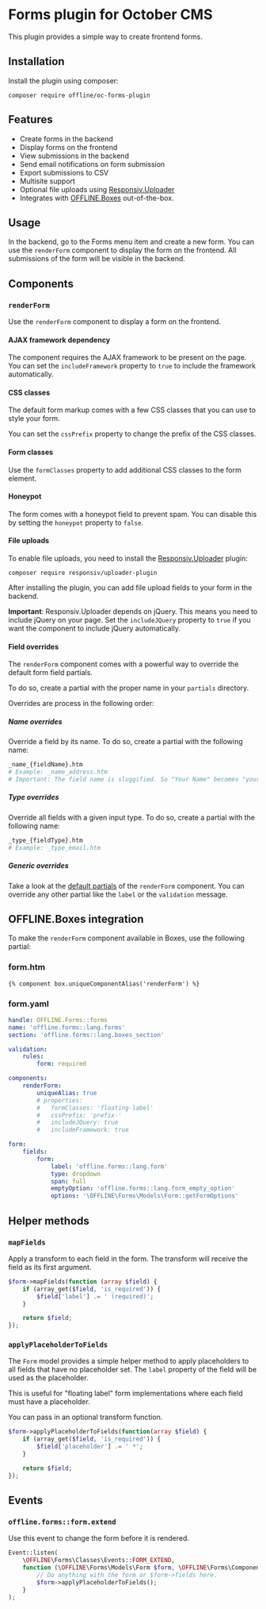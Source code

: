 # Forms plugin for October CMS

This plugin provides a simple way to create frontend forms.

## Installation

Install the plugin using composer:

```
composer require offline/oc-forms-plugin
```

## Features

- Create forms in the backend
- Display forms on the frontend
- View submissions in the backend
- Send email notifications on form submission
- Export submissions to CSV
- Multisite support
- Optional file uploads using [Responsiv.Uploader](https://octobercms.com/plugin/responsiv-uploader)
- Integrates with [OFFLINE.Boxes](https://octobercms.com/plugin/offline-boxes) out-of-the-box.


## Usage

In the backend, go to the Forms menu item and create a new form. You can use the `renderForm` component to display
the form on the frontend. All submissions of the form will be visible in the backend.

## Components

### `renderForm`

Use the `renderForm` component to display a form on the frontend.

#### AJAX framework dependency

The component requires the AJAX framework to be present on the page.
You can set the `includeFramework` property to `true` to include the framework automatically.

#### CSS classes

The default form markup comes with a few CSS classes that you can use to style your form.

You can set the `cssPrefix` property to change the prefix of the CSS classes.

#### Form classes

Use the `formClasses` property to add additional CSS classes to the form element.

#### Honeypot

The form comes with a honeypot field to prevent spam. You can disable this by setting the `honeypot` property to `false`.

#### File uploads

To enable file uploads, you need to install the [Responsiv.Uploader](https://octobercms.com/plugin/responsiv-uploader) plugin:

```
composer require responsiv/uploader-plugin
```

After installing the plugin, you can add file upload fields to your form in the backend.

**Important**: Responsiv.Uploader depends on jQuery. This means you need to include jQuery on your page.
Set the `includeJQuery` property to `true` if you want the component to include jQuery automatically.

#### Field overrides

The `renderForm` component comes with a powerful way to override the default form field partials.

To do so, create a partial with the proper name in your `partials` directory.

Overrides are process in the following order:

##### Name overrides

Override a field by its name. To do so, create a partial with the following name:

```bash
_name_{fieldName}.htm
# Example: _name_address.htm
# Important: The field name is sluggified. So "Your Name" becomes "your-name".
```

##### Type overrides

Override all fields with a given input type. To do so, create a partial with the following name:

```bash
_type_{fieldType}.htm
# Example: _type_email.htm
```

##### Generic overrides

Take a look at the [default partials](./components/renderform) of the `renderForm` component.
You can override any other partial like the `label` or the `validation` message.


## OFFLINE.Boxes integration

To make the `renderForm` component available in Boxes, use the following partial:

### form.htm

```twig
{% component box.uniqueComponentAlias('renderForm') %}
```

### form.yaml

```yaml
handle: OFFLINE.Forms::forms
name: 'offline.forms::lang.forms'
section: 'offline.forms::lang.boxes_section'

validation:
    rules:
        form: required

components:
    renderForm:
        uniqueAlias: true
        # properties:
        #   formClasses: 'floating-label'
        #   cssPrefix: 'prefix-'
        #   includeJQuery: true
        #   includeFramework: true

form:
    fields:
        form:
            label: 'offline.forms::lang.form'
            type: dropdown
            span: full
            emptyOption: 'offline.forms::lang.form_empty_option'
            options: '\OFFLINE\Forms\Models\Form::getFormOptions'
```

## Helper methods

### `mapFields`

Apply a transform to each field in the form. The transform will receive the field as its first argument.

```php
$form->mapFields(function (array $field) {
    if (array_get($field, 'is_required')) {
        $field['label'] .= ' (required)';
    }

    return $field;
});
```

### `applyPlaceholderToFields`

The `Form` model provides a simple helper method to apply placeholders to all fields
that have no placeholder set. The `label` property of the field will be used as the placeholder.

This is useful for "floating label" form implementations where each field must have a placeholder.

You can pass in an optional transform function.

```php
$form->applyPlaceholderToFields(function(array $field) {
    if (array_get($field, 'is_required')) {
        $field['placeholder'] .= ' *';
    }

    return $field;
});
```

## Events

### `offline.forms::form.extend`

Use this event to change the form before it is rendered.

```php
Event::listen(
    \OFFLINE\Forms\Classes\Events::FORM_EXTEND,
    function (\OFFLINE\Forms\Models\Form $form, \OFFLINE\Forms\Components\RenderForm $component) {
        // Do anything with the form or $form->fields here.
        $form->applyPlaceholderToFields();
    }
);
```
